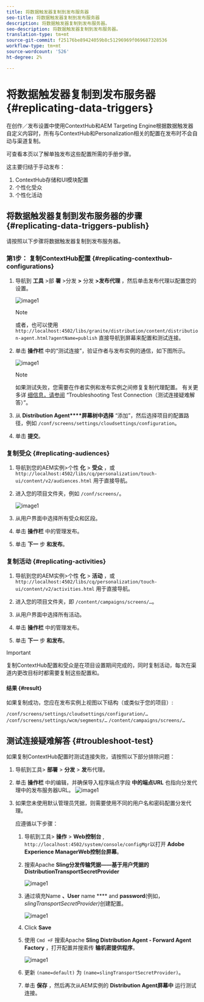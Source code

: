 ```yaml
---
title: 将数据触发器复制到发布服务器
seo-title: 将数据触发器复制到发布服务器
description: 将数据触发器复制到发布服务器。
seo-description: 将数据触发器复制到发布服务器。
translation-type: tm+mt
source-git-commit: f25176be89424059b8c51296969f069687328536
workflow-type: tm+mt
source-wordcount: '526'
ht-degree: 2%

---
```



# 将数据触发器复制到发布服务器 {#replicating-data-triggers}

在创作／发布设置中使用ContextHub和AEM Targeting Engine根据数据触发器自定义内容时，所有与ContextHub和Personalization相关的配置在发布时不会自动与渠道复制。

可查看本页以了解单独发布这些配置所需的手册步骤。

这主要归结于手动发布：

1. ContextHub存储和UI模块配置
1. 个性化受众
1. 个性化活动

## 将数据触发器复制到发布服务器的步骤 {#replicating-data-triggers-publish}

请按照以下步骤将数据触发器复制到发布服务器。

### 第1步： 复制ContextHub配置 {#replicating-contexthub-configurations}

1. 导航到 **工具** >部 **署** >分发 **>** 分发 **>发布代理** ，然后单击发布代理以配置您的设置。

   ![image1](/help/user-guide/assets/replicating-triggers/replicating-triggers1.png)

   >[!Note]
   >或者，也可以使用 `http://localhost:4502/libs/granite/distribution/content/distribution-agent.html?agentName=publish` 直接导航到屏幕来配置和测试连接。

1. 单击 **操作栏** 中的“测试连接”，验证作者与发布实例的通信，如下图所示。

   ![image1](/help/user-guide/assets/replicating-triggers/replicating-triggers2.png)

   >[!Note]
   >如果测试失败，您需要在作者实例和发布实例之间修复复制代理配置。 有关更多详 [细信息，请参阅](/help/user-guide/replicating-data-triggers.md#troubleshoot-test) “Troubleshooting Test Connection（测试连接疑难解答）”。

1. 从 **Distribution Agent****屏幕树中选择** “添加”，然后选择项目的配置路径，例如 `/conf/screens/settings/cloudsettings/configuration`。

1. 单击 **提交**。

### 复制受众 {#replicating-audiences}

1. 导航到您的AEM实例>个性 **化** > **受众** ，或 `http://localhost:4502/libs/cq/personalization/touch-ui/content/v2/audiences.html` 用于直接导航。

1. 进入您的项目文件夹，例如 `/conf/screens/`。

   ![image1](/help/user-guide/assets/replicating-triggers/replicating-triggers10.png)

1. 从用户界面中选择所有受众和区段。

1. 单击 **操作栏** 中的管理发布。

1. 单击 **下一** 步 **和发布**。

### 复制活动  {#replicating-activities}

1. 导航到您的AEM实例>个性 **化** > **活动** ，或 `http://localhost:4502/libs/cq/personalization/touch-ui/content/v2/activities.html` 用于直接导航。

1. 进入您的项目文件夹，即 `/content/campaigns/screens/…`。

1. 从用户界面中选择所有活动。

1. 单击 **操作栏** 中的管理发布。

1. 单击 **下一** 步 **和发布**。

>[!IMPORTANT]
>
>复制ContextHub配置和受众是在项目设置期间完成的，同时复制活动，每次在渠道内更改目标时都需要复制这些配置和。

#### 结果 {#result}

如果复制成功，您应在发布实例上视图以下结构（或类似于您的项目）:

`/conf/screens/settings/cloudsettings/configuration/…`
`/conf/screens/settings/wcm/segments/…`
`/content/campaigns/screens/…`

## 测试连接疑难解答 {#troubleshoot-test}

如果复制ContextHub配置时测试连接失败，请按照以下部分排除问题：

1. 导航到工具> **部署** > **分发** > **发**&#x200B;布代理。

1. 单击 **操作栏** 中的编辑，并确保导入程序端点字段 **中的端点URL** 也指向分发代理中的发布服务器URL。
   ![image1](/help/user-guide/assets/replicating-triggers/replicating-triggers9.png)

1. 如果您未使用默认管理员凭据，则需要使用不同的用户名和密码配置分发代理。

   应遵循以下步骤：

   1. 导航到工具> **操作** > **Web控制台** , `http://localhost:4502/system/console/configMgr`以打开 **Adobe Experience ManagerWeb控制台屏幕**。
   1. 搜索Apache **Sling分发传输凭据——基于用户凭据的DistributionTransportSecretProvider**

      ![image1](/help/user-guide/assets/replicating-triggers/replicating-triggers6.png)

   1. 通过填充Name **、User** name **** and **password**(例如， *slingTransportSecretProvider)*&#x200B;创建配置。

      ![image1](/help/user-guide/assets/replicating-triggers/replicating-triggers7.png)

   1. Click **Save**
   1. 使用 `Cmd +F` 搜索Apache **Sling Distribution Agent - Forward Agent Factory** ，打开配置并搜索传 **输机密提供程序**。

      ![image1](/help/user-guide/assets/replicating-triggers/replicating-triggers8.png)

   1. 更新 `(name=default)` 为 `(name=slingTransportSecretProvider)`。
   1. 单击 **保存** ，然后再次从AEM实例的 **Distribution Agent屏幕中** 运行测试连接。
